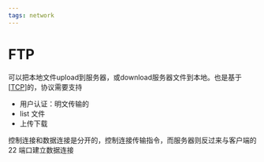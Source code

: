 ```yaml
---
tags: network
---
```

# FTP

可以把本地文件upload到服务器，或download服务器文件到本地。也是基于[[TCP]]的，协议需要支持

- 用户认证：明文传输的
- list 文件
- 上传下载

控制连接和数据连接是分开的，控制连接传输指令，而服务器则反过来与客户端的 22 端口建立数据连接

[//begin]: # "Autogenerated link references for markdown compatibility"
[TCP]: ../transport/TCP.md "TCP"
[//end]: # "Autogenerated link references"
